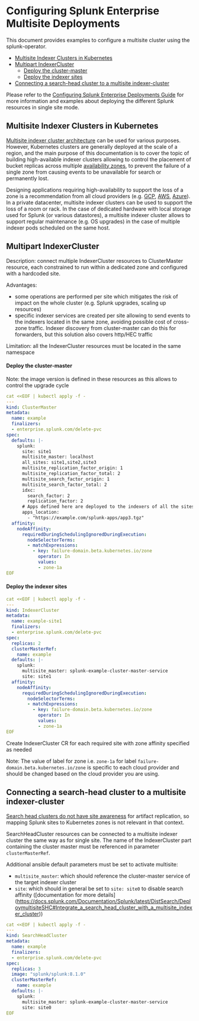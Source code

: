 # Configuring Splunk Enterprise Multisite Deployments

This document provides examples to configure a multisite cluster using the splunk-operator.


- [Multisite Indexer Clusters in Kubernetes](#multisite-indexer-clusters-in-kubernetes)
- [Multipart IndexerCluster](#multipart-indexercluster)
    - [Deploy the cluster-master](#deploy-the-cluster-master)
    - [Deploy the indexer sites](#deploy-the-indexer-sites)
- [Connecting a search-head cluster to a multisite indexer-cluster](#connecting-a-search-head-cluster-to-a-multisite-indexer-cluster)

Please refer to the [Configuring Splunk Enterprise Deployments Guide](Example.md)
for more information and examples about deploying the different Splunk resources
in single site mode.

## Multisite Indexer Clusters in Kubernetes

[Multisite indexer cluster architecture](https://docs.splunk.com/Documentation/Splunk/latest/Indexer/Multisitearchitecture)
can be used for various purposes. However, Kubernetes clusters are generally deployed at the scale of
a region, and the main purpose of this documentation is to cover the topic of building high-available
indexer clusters allowing to control the placement of bucket replicas across multiple
[availability zones](https://kubernetes.io/docs/setup/best-practices/multiple-zones/#introduction),
to prevent the failure of a single zone from causing events to be unavailable for search or permanently lost.

Designing applications requiring high-availability to support the loss of a zone is a recommendation
from all cloud providers (e.g. [GCP](https://cloud.google.com/solutions/scalable-and-resilient-apps),
[AWS](https://aws.amazon.com/about-aws/global-infrastructure/regions_az/#Availability_Zones),
[Azure](https://docs.microsoft.com/en-us/azure/availability-zones/az-overview#availability-zones)).
In a private datacenter, multisite indexer clusters can be used to support the loss of a room or rack.
In the case of dedicated hardware with local storage used for Splunk (or various datastores),
a multisite indexer cluster allows to support regular maintenance (e.g. OS upgrades) in the case of
multiple indexer pods scheduled on the same host.

## Multipart IndexerCluster

Description: connect multiple IndexerCluster resources to ClusterMaster resource, each constrained to run within a dedicated zone and
configured with a hardcoded site.

Advantages:
- some operations are performed per site which mitigates the risk of impact on the whole cluster (e.g. Splunk upgrades, scaling up resources)
- specific indexer services are created per site allowing to send events to the indexers located in the same zone, avoiding possible cost of cross-zone traffic. Indexer discovery from cluster-master can do this for forwarders, but this solution also covers http/HEC traffic

Limitation: all the IndexerCluster resources must be located in the same namespace

#### Deploy the cluster-master

Note: the image version is defined in these resources as this allows to control the upgrade cycle 

```yaml
cat <<EOF | kubectl apply -f -
---
kind: ClusterMaster
metadata:
  name: example
  finalizers:
  - enterprise.splunk.com/delete-pvc
spec:
  defaults: |-
    splunk:
      site: site1
      multisite_master: localhost
      all_sites: site1,site2,site3
      multisite_replication_factor_origin: 1
      multisite_replication_factor_total: 2
      multisite_search_factor_origin: 1
      multisite_search_factor_total: 2
      idxc:
        search_factor: 2
        replication_factor: 2
      # Apps defined here are deployed to the indexers of all the sites
      apps_location:
        - "https://example.com/splunk-apps/app3.tgz"
  affinity:
    nodeAffinity:
      requiredDuringSchedulingIgnoredDuringExecution:
        nodeSelectorTerms:
        - matchExpressions:
          - key: failure-domain.beta.kubernetes.io/zone
            operator: In
            values:
            - zone-1a
EOF
```

#### Deploy the indexer sites

```yaml
cat <<EOF | kubectl apply -f -
---
kind: IndexerCluster
metadata:
  name: example-site1
  finalizers:
  - enterprise.splunk.com/delete-pvc
spec:
  replicas: 2
  clusterMasterRef:
    name: example
  defaults: |-
    splunk:
      multisite_master: splunk-example-cluster-master-service
      site: site1
  affinity:
    nodeAffinity:
      requiredDuringSchedulingIgnoredDuringExecution:
        nodeSelectorTerms:
        - matchExpressions:
          - key: failure-domain.beta.kubernetes.io/zone
            operator: In
            values:
            - zone-1a
EOF
```
Create IndexerCluster CR for each required site with zone affinity specified as needed

Note: The value of label for zone i.e. `zone-1a` for label `failure-domain.beta.kubernetes.io/zone` is specific to each cloud provider and should be changed based on the cloud provider you are using.

## Connecting a search-head cluster to a multisite indexer-cluster

[Search head clusters do not have site awareness](
https://docs.splunk.com/Documentation/Splunk/latest/DistSearch/DeploymultisiteSHC#Search_head_clusters_do_not_have_site_awareness)
for artifact replication, so mapping Splunk sites to Kubernetes zones is not relevant in that context.

SearchHeadCluster resources can be connected to a multisite indexer cluster the same way as for single site.
The name of the IndexerCluster part containing the cluster master must be referenced in parameter `clusterMasterRef`.

Additional ansible default parameters must be set to activate multisite:
* `multisite_master`: which should reference the cluster-master service of the target indexer cluster
* `site`: which should in general be set to `site: site0` to disable search affinity ([documentation for more details]
(https://docs.splunk.com/Documentation/Splunk/latest/DistSearch/DeploymultisiteSHC#Integrate_a_search_head_cluster_with_a_multisite_indexer_cluster))

```yaml
cat <<EOF | kubectl apply -f -
---
kind: SearchHeadCluster
metadata:
  name: example
  finalizers:
  - enterprise.splunk.com/delete-pvc
spec:
  replicas: 3
  image: "splunk/splunk:8.1.0"
  clusterMasterRef:
    name: example
  defaults: |-
    splunk:
      multisite_master: splunk-example-cluster-master-service
      site: site0
EOF
```

